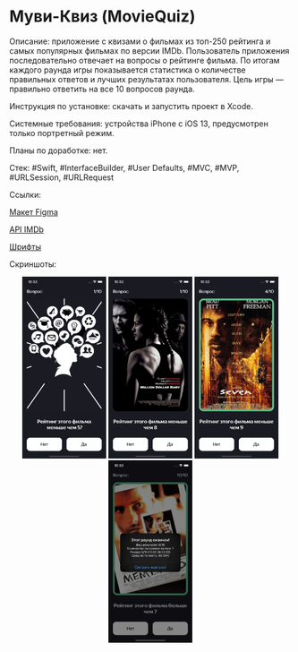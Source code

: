 # Муви-Квиз (MovieQuiz)

Описание: приложение с квизами о фильмах из топ-250 рейтинга и самых популярных фильмах по версии IMDb. Пользователь приложения последовательно отвечает на вопросы о рейтинге фильма. По итогам каждого раунда игры показывается статистика о количестве правильных ответов и лучших результатах пользователя. Цель игры — правильно ответить на все 10 вопросов раунда.

Инструкция по установке: скачать и запустить проект в Xcode.

Системные требования: устройства iPhone с iOS 13, предусмотрен только портретный режим.

Планы по доработке: нет.

Стек: #Swift, #InterfaceBuilder, #User Defaults, #MVC, #MVP, #URLSession, #URLRequest

Ссылки:

[Макет Figma](https://www.figma.com/file/l0IMG3Eys35fUrbvArtwsR/YP-Quiz?node-id=34%3A243)

[API IMDb](https://imdb-api.com/api#Top250Movies-header)

[Шрифты](https://code.s3.yandex.net/Mobile/iOS/Fonts/MovieQuizFonts.zip)

Скриншоты:


<div align="center">
    <img src="/Screenshots/Simulator Screen Shot - iPhone X - 2024-02-12 at 22.53.49.png?raw=true" width="150px"</img>  
    <img src="/Screenshots/Simulator Screen Shot - iPhone X - 2024-02-12 at 22.53.03.png?raw=true" width="150px"</img>
    <img src="/Screenshots/Simulator Screen Shot - iPhone X - 2024-02-12 at 22.53.15.png?raw=true" width="150px"</img>
    <img src="/Screenshots/Simulator Screen Shot - iPhone X - 2024-02-12 at 22.53.31.png?raw=true" width="150px"</img>
</div>

